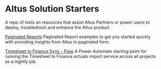 # Altus Solution Starters
A repo of tools an resources that assist Altus Partners or power users to deploy, troubleshoot and enhance the Altus product.

[Paginated Reports](Reporting/Paginated/README.md)
Paginated Report examples to get you started quickly with providing insights from Altus in paginated form.

[Timesheet to Finance Sync - Flow](Tools/Timesheet-to-Finance-Sync-Flow/README.md)
A Power Automate starting point for running the Timesheet to Finance actuals import service across all projects as a nightly job.